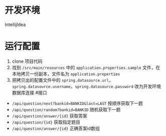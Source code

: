 # 开发环境
IntellijIdea
# 运行配置
1. clone 项目代码
2. 找到 `/src/main/resources`  中的 `application.properties.sample` 文件，在本地拷贝一份副本，文件名为 `application.properties`
3. 把拷贝出的配置文件中的 `spring.datasource.url`，`spring.datasource.username`，`spring.datasource.password` 改为开发环境数据库连接
#接口
- `/api/question/next?bankid=BANKID&last=LAST` 按顺序获取下一题
- `/api/question/random?bankid=BANKID` 随机获取下一题
- `/api/question/answer/{id}` 获取答案
- `/api/question/{id}` 获取指定题目
- `/api/question/answer/{id}` 正确答案id数组
